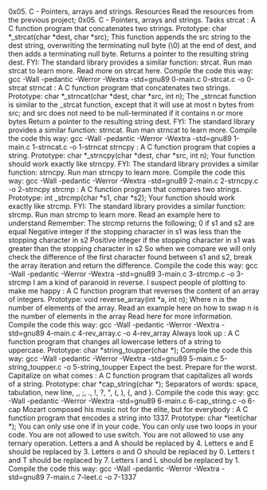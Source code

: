 0x05. C - Pointers, arrays and strings.
Resources
Read the resources from the previous project; 0x05. C - Pointers, arrays and strings.
Tasks
strcat : A C function program that concatenates two strings.
Prototype: char *_strcat(char *dest, char *src);
This function appends the src string to the dest string, overwriting the terminating null byte (\0) at the end of dest, and then adds a terminating null byte.
Returns a pointer to the resulting string dest.
FYI: The standard library provides a similar function: strcat. Run man strcat to learn more.
Read more on strcat here.
Compile the code this way: gcc -Wall -pedantic -Werror -Wextra -std=gnu89 0-main.c 0-strcat.c -o 0-strcat
strncat : A C function program that concatenates two strings.
Prototype: char *_strncat(char *dest, char *src, int n);
The _strncat function is similar to the _strcat function, except that
it will use at most n bytes from src; and
src does not need to be null-terminated if it contains n or more bytes
Return a pointer to the resulting string dest.
FYI: The standard library provides a similar function: strncat. Run man strncat to learn more.
Compile the code this way: gcc -Wall -pedantic -Werror -Wextra -std=gnu89 1-main.c 1-strncat.c -o 1-strncat
strncpy : A C function program that copies a string.
Prototype: char *_strncpy(char *dest, char *src, int n);
Your function should work exactly like strncpy.
FYI: The standard library provides a similar function: strncpy. Run man strncpy to learn more.
Compile the code this way: gcc -Wall -pedantic -Werror -Wextra -std=gnu89 2-main.c 2-strncpy.c -o 2-strncpy
strcmp : A C function program that compares two strings.
Prototype: int _strcmp(char *s1, char *s2);
Your function should work exactly like strcmp.
FYI: The standard library provides a similar function: strcmp. Run man strcmp to learn more.
Read an example here to understand
Remember:
The strcmp returns the following;
0 if s1 and s2 are equal
Negative integer if the stopping character in s1 was less than the stopping character in s2
Positive integer if the stopping character in s1 was greater than the stopping character in s2
So when we compare we will only check the difference of the first character found between s1 and s2, break the array iteration and return the difference.
Compile the code this way: gcc -Wall -pedantic -Werror -Wextra -std=gnu89 3-main.c 3-strcmp.c -o 3-strcmp
I am a kind of paranoid in reverse. I suspect people of plotting to make me happy : A C function program that reverses the content of an array of integers.
Prototype: void reverse_array(int *a, int n);
Where n is the number of elements of the array.
Read an example here on how to swap
n is the number of elements in the array Read here for more information.
Compile the code this way: gcc -Wall -pedantic -Werror -Wextra -std=gnu89 4-main.c 4-rev_array.c -o 4-rev_array
Always look up : A C function program that changes all lowercase letters of a string to uppercase.
Prototype: char *string_toupper(char *);
Compile the code this way: gcc -Wall -pedantic -Werror -Wextra -std=gnu89 5-main.c 5-string_toupper.c -o 5-string_toupper
Expect the best. Prepare for the worst. Capitalize on what comes : A C function program that capitalizes all words of a string.
Prototype: char *cap_string(char *);
Separators of words: space, tabulation, new line, ,, ;, ., !, ?, ", (, ), {, and }.
Compile the code this way: gcc -Wall -pedantic -Werror -Wextra -std=gnu89 6-main.c 6-cap_string.c -o 6-cap
Mozart composed his music not for the elite, but for everybody : A C function program that encodes a string into 1337.
Prototype: char *leet(char *);
You can only use one if in your code.
You can only use two loops in your code.
You are not allowed to use switch.
You are not allowed to use any ternary operation.
Letters a and A should be replaced by 4.
Letters e and E should be replaced by 3.
Letters o and O should be replaced by 0.
Letters t and T should be replaced by 7.
Letters l and L should be replaced by 1.
Compile the code this way: gcc -Wall -pedantic -Werror -Wextra -std=gnu89 7-main.c 7-leet.c -o 7-1337
